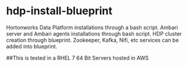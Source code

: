 # hdp-install-blueprint
Hortonworks Data Platform installations through a bash script. 
Ambari server and Ambari agents installations through bash script. 
HDP cluster creation through blueprint.
Zookeeper, Kafka, Nifi, etc services can be added into blueprint.

##This is tested in a RHEL 7 64 Bit Servers hosted in AWS
